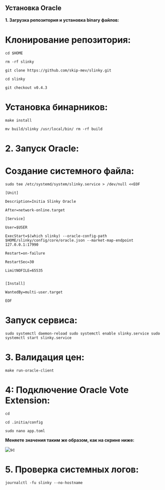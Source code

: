 ## Установка Oracle

**1. Загрузка репозитория и установка binary файлов:**

# Клонирование репозитория:

``cd $HOME``

``rm -rf slinky``

``git clone https://github.com/skip-mev/slinky.git``

``cd slinky``

``git checkout v0.4.3``

# Установка бинарников:

``make install``

``mv build/slinky /usr/local/bin/
rm -rf build``

# 2. Запуск Oracle:
# Создание системного файла:

```
sudo tee /etc/systemd/system/slinky.service > /dev/null <<EOF

[Unit]

Description=Initia Slinky Oracle

After=network-online.target

[Service]

User=$USER

ExecStart=$(which slinky) --oracle-config-path $HOME/slinky/config/core/oracle.json --market-map-endpoint 127.0.0.1:17990

Restart=on-failure

RestartSec=30

LimitNOFILE=65535


[Install]

WantedBy=multi-user.target

EOF
```

# Запуск сервиса:

``sudo systemctl daemon-reload
sudo systemctl enable slinky.service
sudo systemctl start slinky.service``

# 3. Валидация цен:

``make run-oracle-client``

# 4: Подключение Oracle Vote Extension:

```
cd
```

```
cd .initia/config
```

```
sudo nano app.toml
```

**Меняете значения таким же образом, как на скрине ниже:**

![sc](https://github.com/freshe4qa/initia/assets/85982863/d15f4de9-efc9-4903-bf3e-b7e4e8331ced)

# 5. Проверка системных логов:

``journalctl -fu slinky --no-hostname``
